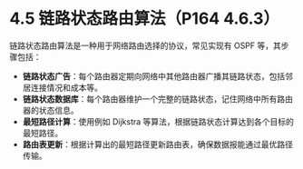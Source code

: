 # 4.5 链路状态路由算法（P164 4.6.3）

链路状态路由算法是一种用于网络路由选择的协议，常见实现有 OSPF 等，其步骤包括：

+ **链路状态广告**：每个路由器定期向网络中其他路由器广播其链路状态，包括邻居连接情况和成本等。
+ **链路状态数据库**：每个路由器维护一个完整的链路状态，记住网络中所有路由器的状态信息。
+ **最短路径计算**：使用例如 Dijkstra 等算法，根据链路状态计算达到各个目标的最短路径。
+ **路由表更新**：根据计算出的最短路径更新路由表，确保数据报能通过最优路径传输。